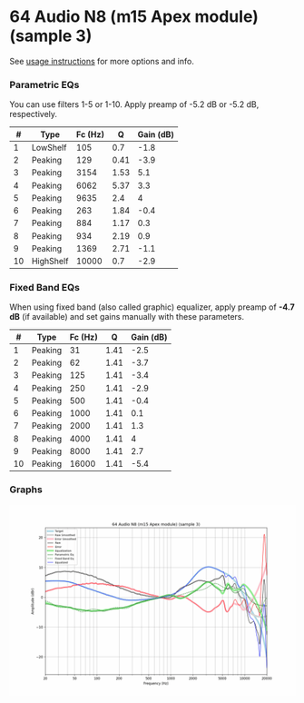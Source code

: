 # 64 Audio N8 (m15 Apex module) (sample 3)
See [usage instructions](https://github.com/jaakkopasanen/AutoEq#usage) for more options and info.

### Parametric EQs
You can use filters 1-5 or 1-10. Apply preamp of -5.2 dB or -5.2 dB, respectively.

|   # | Type      |   Fc (Hz) |    Q |   Gain (dB) |
|-----|-----------|-----------|------|-------------|
|   1 | LowShelf  |       105 | 0.7  |        -1.8 |
|   2 | Peaking   |       129 | 0.41 |        -3.9 |
|   3 | Peaking   |      3154 | 1.53 |         5.1 |
|   4 | Peaking   |      6062 | 5.37 |         3.3 |
|   5 | Peaking   |      9635 | 2.4  |         4   |
|   6 | Peaking   |       263 | 1.84 |        -0.4 |
|   7 | Peaking   |       884 | 1.17 |         0.3 |
|   8 | Peaking   |       934 | 2.19 |         0.9 |
|   9 | Peaking   |      1369 | 2.71 |        -1.1 |
|  10 | HighShelf |     10000 | 0.7  |        -2.9 |

### Fixed Band EQs
When using fixed band (also called graphic) equalizer, apply preamp of **-4.7 dB** (if available) and set gains manually with these parameters.

|   # | Type    |   Fc (Hz) |    Q |   Gain (dB) |
|-----|---------|-----------|------|-------------|
|   1 | Peaking |        31 | 1.41 |        -2.5 |
|   2 | Peaking |        62 | 1.41 |        -3.7 |
|   3 | Peaking |       125 | 1.41 |        -3.4 |
|   4 | Peaking |       250 | 1.41 |        -2.9 |
|   5 | Peaking |       500 | 1.41 |        -0.4 |
|   6 | Peaking |      1000 | 1.41 |         0.1 |
|   7 | Peaking |      2000 | 1.41 |         1.3 |
|   8 | Peaking |      4000 | 1.41 |         4   |
|   9 | Peaking |      8000 | 1.41 |         2.7 |
|  10 | Peaking |     16000 | 1.41 |        -5.4 |

### Graphs
![](./64%20Audio%20N8%20(m15%20Apex%20module)%20(sample%203).png)
